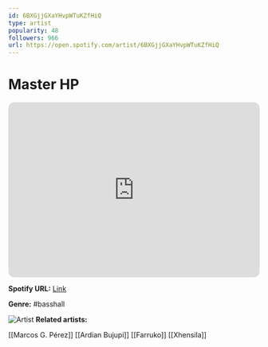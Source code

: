 ```yaml
---
id: 6BXGjjGXaYHvpWTuKZfHiQ
type: artist
popularity: 48
followers: 966
url: https://open.spotify.com/artist/6BXGjjGXaYHvpWTuKZfHiQ
---
```

# Master HP

<iframe style="border-radius:12px" src="https://open.spotify.com/embed/artist/6BXGjjGXaYHvpWTuKZfHiQ" width="100%" height="352" frameBorder="0" allowfullscreen="" allow="autoplay; clipboard-write; encrypted-media; fullscreen; picture-in-picture" loading="lazy"></iframe>

**Spotify URL:** [Link](https://open.spotify.com/artist/6BXGjjGXaYHvpWTuKZfHiQ)

**Genre:**  #basshall

![Artist](https://i.scdn.co/image/ab6761610000e5eba541c2c4b9e38351acfb1810)
**Related artists:**

[[Marcos G. Pérez]]
[[Ardian Bujupi]]
[[Farruko]]
[[Xhensila]]
